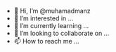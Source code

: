 - 👋 Hi, I’m @muhamadmanz
- 👀 I’m interested in ...
- 🌱 I’m currently learning ...
- 💞️ I’m looking to collaborate on ...
- 📫 How to reach me ...

<!---
muhamadmanz/muhamadmanz is a ✨ special ✨ repository because its `README.md` (this file) appears on your GitHub profile.
You can click the Preview link to take a look at your changes.
--->
